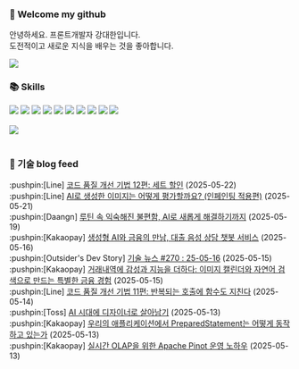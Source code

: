 ### 👋 Welcome my github

안녕하세요. 프론트개발자 강대한입니다.
<br>
도전적이고 새로운 지식을 배우는 것을 좋아합니다.

<!--
![header](https://capsule-render.vercel.app/api?type=Waving&color=auto&height=300&section=header&text=Welcome&fontAlignY=40&desc=KangDaeHan%20github%20&descSize=20&descAlignY=55&animation=fadeIn&fontSize=90)

**KangDaeHan/KangDaeHan** is a ✨ _special_ ✨ repository because its `README.md` (this file) appears on your GitHub profile.

Here are some ideas to get you started:

- 🔭 I’m currently working on ...
- 🌱 I’m currently learning ...
- 👯 I’m looking to collaborate on ...
- 🤔 I’m looking for help with ...
- 💬 Ask me about ...
- 📫 How to reach me: ...
- 😄 Pronouns: ...
- ⚡ Fun fact: ...
-->

<a href="https://twinfamily.github.io" target="_blank"><img src="https://img.shields.io/badge/Blog-121D33?style=flat-square&logo=blogger&logoColor=ffffff"/></a>

### :books: Skills
<a href="#" target="_blank"><img src="https://img.shields.io/badge/React-61DAFB?style=flat-square&logo=react&logoColor=ffffff"/></a>
<a href="#" target="_blank"><img src="https://img.shields.io/badge/Html5-E34F26?style=flat-square&logo=html5&logoColor=ffffff"/></a>
<a href="#" target="_blank"><img src="https://img.shields.io/badge/Javascript-F7DF1E?style=flat-square&logo=javascript&logoColor=ffffff"/></a>
<a href="#" target="_blank"><img src="https://img.shields.io/badge/Cssmodules-000000?style=flat-square&logo=cssmodules&logoColor=ffffff"/></a>
<a href="#" target="_blank"><img src="https://img.shields.io/badge/Node.js-339933?style=flat-square&logo=nodedotjs&logoColor=ffffff"/></a>
<a href="#" target="_blank"><img src="https://img.shields.io/badge/Typescript-3178C6?style=flat-square&logo=typescript&logoColor=ffffff"/></a>
<a href="#" target="_blank"><img src="https://img.shields.io/badge/Git-F05032?style=flat-square&logo=git&logoColor=ffffff"/></a>
<a href="#" target="_blank"><img src="https://img.shields.io/badge/Gitlab-FC6D26?style=flat-square&logo=gitlab&logoColor=ffffff"/></a>
<a href="#" target="_blank"><img src="https://img.shields.io/badge/Webpack-8DD6F9?style=flat-square&logo=webpack&logoColor=ffffff"/></a>
<a href="#" target="_blank"><img src="https://img.shields.io/badge/Vite-646CFF?style=flat-square&logo=vite&logoColor=ffffff"/></a>
<br><br>
<img src="https://github-readme-stats.vercel.app/api/top-langs/?username=KangDaeHan&layout=compact">
<br><br>
### :round_pushpin: 기술 blog feed
<!-- BLOG-POST-LIST:START --><div>:pushpin:[Line] <a target="_blank" href="https://techblog.lycorp.co.jp/ko/techniques-for-improving-code-quality-12">코드 품질 개선 기법 12편: 세트 할인</a> (2025-05-22)</div><div>:pushpin:[Line] <a target="_blank" href="https://techblog.lycorp.co.jp/ko/how-to-evaluate-ai-generated-images-3-inpainting">AI로 생성한 이미지는 어떻게 평가할까요? &lpar;인페인팅 적용편&rpar;</a> (2025-05-21)</div><div>:pushpin:[Daangn] <a target="_blank" href="https://medium.com/daangn/%EB%A3%A8%ED%8B%B4-%EC%86%8D-%EC%9D%B5%EC%88%99%ED%95%B4%EC%A7%84-%EB%B6%88%ED%8E%B8%ED%95%A8-ai%EB%A1%9C-%EC%83%88%EB%A1%AD%EA%B2%8C-%ED%95%B4%EA%B2%B0%ED%95%98%EA%B8%B0%EA%B9%8C%EC%A7%80-a50d9fa04fd4?source=rss----4505f82a2dbd---4">루틴 속 익숙해진 불편함, AI로 새롭게 해결하기까지</a> (2025-05-19)</div><div>:pushpin:[Kakaopay] <a target="_blank" href="https://tech.kakaopay.com/post/loan-voice-ai-chatbot/">생성형 AI와 금융의 만남, 대출 음성 상담 챗봇 서비스</a> (2025-05-16)</div><div>:pushpin:[Outsider's Dev Story] <a target="_blank" href="https://blog.outsider.ne.kr/1763">기술 뉴스 #270 : 25-05-16</a> (2025-05-15)</div><div>:pushpin:[Kakaopay] <a target="_blank" href="https://tech.kakaopay.com/post/transaction-summary-and-search-with-ai/">거래내역에 감성과 지능을 더하다: 이미지 캘린더와 자연어 검색으로 만드는 특별한 금융 경험</a> (2025-05-15)</div><div>:pushpin:[Line] <a target="_blank" href="https://techblog.lycorp.co.jp/ko/techniques-for-improving-code-quality-11">코드 품질 개선 기법 11편: 반복되는 호출에 함수도 지친다</a> (2025-05-14)</div><div>:pushpin:[Toss] <a target="_blank" href="https://toss.tech/article/removing_designers_in_ai_era">AI 시대에 디자이너로 살아남기</a> (2025-05-13)</div><div>:pushpin:[Kakaopay] <a target="_blank" href="https://tech.kakaopay.com/post/how-preparedstatement-works-in-our-apps/">우리의 애플리케이션에서 PreparedStatement는 어떻게 동작하고 있는가</a> (2025-05-13)</div><div>:pushpin:[Kakaopay] <a target="_blank" href="https://tech.kakaopay.com/post/realtime-olap-with-apache-pinot/">실시간 OLAP을 위한 Apache Pinot 운영 노하우</a> (2025-05-13)</div><!-- BLOG-POST-LIST:END -->

<!-- ![Anurag's GitHub stats](https://github-readme-stats.vercel.app/api?username=KangDaeHan&show_icons=true&theme=radical) -->
